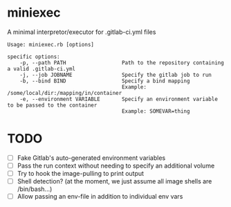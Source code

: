 # miniexec
A minimal interpretor/executor for .gitlab-ci.yml files

```
Usage: miniexec.rb [options]

specific options:
    -p, --path PATH                  Path to the repository containing a valid .gitlab-ci.yml
    -j, --job JOBNAME                Specify the gitlab job to run
    -b, --bind BIND                  Specify a bind mapping
                                     Example: /some/local/dir:/mapping/in/container
    -e, --environment VARIABLE       Specify an environment variable to be passed to the container
                                     Example: SOMEVAR=thing
```

# TODO
- [ ] Fake Gitlab's auto-generated environment variables
- [ ] Pass the run context without needing to specify an additional volume
- [ ] Try to hook the image-pulling to print output
- [ ] Shell detection? (at the moment, we just assume all image shells are /bin/bash...)
- [ ] Allow passing an env-file in addition to individual env vars
